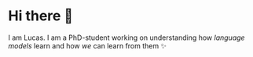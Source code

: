 # Hi there 👋 

I am Lucas. I am a PhD-student working on understanding how *language models* learn and how *we* can learn from them ✨
